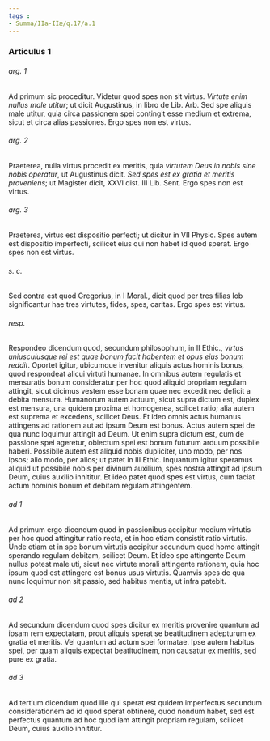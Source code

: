 ```yaml
---
tags : 
- Summa/IIa-IIæ/q.17/a.1
---
```


### Articulus 1

###### arg. 1
Ad primum sic proceditur. Videtur quod spes non sit virtus. *Virtute enim nullus male utitur*; ut dicit Augustinus, in libro de Lib. Arb. Sed spe aliquis male utitur, quia circa passionem spei contingit esse medium et extrema, sicut et circa alias passiones. Ergo spes non est virtus.

###### arg. 2
Praeterea, nulla virtus procedit ex meritis, quia *virtutem Deus in nobis sine nobis operatur*, ut Augustinus dicit. *Sed spes est ex gratia et meritis proveniens*; ut Magister dicit, XXVI dist. III Lib. Sent. Ergo spes non est virtus.

###### arg. 3
Praeterea, virtus est dispositio perfecti; ut dicitur in VII Physic. Spes autem est dispositio imperfecti, scilicet eius qui non habet id quod sperat. Ergo spes non est virtus.

###### s. c.
Sed contra est quod Gregorius, in I Moral., dicit quod per tres filias Iob significantur hae tres virtutes, fides, spes, caritas. Ergo spes est virtus.

###### resp.
Respondeo dicendum quod, secundum philosophum, in II Ethic., *virtus uniuscuiusque rei est quae bonum facit habentem et opus eius bonum reddit*. Oportet igitur, ubicumque invenitur aliquis actus hominis bonus, quod respondeat alicui virtuti humanae. In omnibus autem regulatis et mensuratis bonum consideratur per hoc quod aliquid propriam regulam attingit, sicut dicimus vestem esse bonam quae nec excedit nec deficit a debita mensura. Humanorum autem actuum, sicut supra dictum est, duplex est mensura, una quidem proxima et homogenea, scilicet ratio; alia autem est suprema et excedens, scilicet Deus. Et ideo omnis actus humanus attingens ad rationem aut ad ipsum Deum est bonus. Actus autem spei de qua nunc loquimur attingit ad Deum. Ut enim supra dictum est, cum de passione spei ageretur, obiectum spei est bonum futurum arduum possibile haberi. Possibile autem est aliquid nobis dupliciter, uno modo, per nos ipsos; alio modo, per alios; ut patet in III Ethic. Inquantum igitur speramus aliquid ut possibile nobis per divinum auxilium, spes nostra attingit ad ipsum Deum, cuius auxilio innititur. Et ideo patet quod spes est virtus, cum faciat actum hominis bonum et debitam regulam attingentem.

###### ad 1
Ad primum ergo dicendum quod in passionibus accipitur medium virtutis per hoc quod attingitur ratio recta, et in hoc etiam consistit ratio virtutis. Unde etiam et in spe bonum virtutis accipitur secundum quod homo attingit sperando regulam debitam, scilicet Deum. Et ideo spe attingente Deum nullus potest male uti, sicut nec virtute morali attingente rationem, quia hoc ipsum quod est attingere est bonus usus virtutis. Quamvis spes de qua nunc loquimur non sit passio, sed habitus mentis, ut infra patebit.

###### ad 2
Ad secundum dicendum quod spes dicitur ex meritis provenire quantum ad ipsam rem expectatam, prout aliquis sperat se beatitudinem adepturum ex gratia et meritis. Vel quantum ad actum spei formatae. Ipse autem habitus spei, per quam aliquis expectat beatitudinem, non causatur ex meritis, sed pure ex gratia.

###### ad 3
Ad tertium dicendum quod ille qui sperat est quidem imperfectus secundum considerationem ad id quod sperat obtinere, quod nondum habet, sed est perfectus quantum ad hoc quod iam attingit propriam regulam, scilicet Deum, cuius auxilio innititur.

